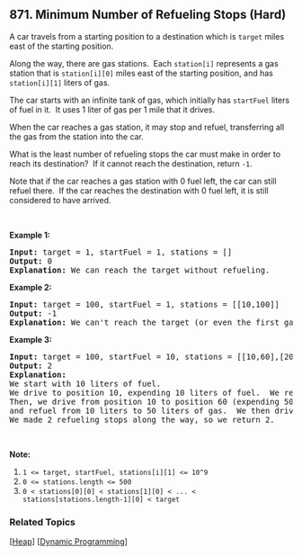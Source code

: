 <!--|This file generated by command(leetcode description); DO NOT EDIT.    |-->
<!--+----------------------------------------------------------------------+-->
<!--|@author    Openset <openset.wang@gmail.com>                           |-->
<!--|@link      https://github.com/openset                                 |-->
<!--|@home      https://github.com/openset/leetcode                        |-->
<!--+----------------------------------------------------------------------+-->

## 871. Minimum Number of Refueling Stops (Hard)

<p>A car travels from a starting position to a destination which is <code>target</code> miles east of the starting position.</p>

<p>Along the way, there are gas stations.&nbsp; Each <code>station[i]</code>&nbsp;represents a gas station that is <code>station[i][0]</code> miles east of the starting position, and has <code>station[i][1]</code> liters of gas.</p>

<p>The car starts with an infinite tank of gas, which initially has&nbsp;<code>startFuel</code>&nbsp;liters of fuel in it.&nbsp; It uses 1 liter of gas per 1 mile that it drives.</p>

<p>When the car&nbsp;reaches a gas station, it may stop and refuel, transferring all the gas from the station into the car.</p>

<p>What is the least number of refueling stops the car must make in order to reach its destination?&nbsp; If it cannot reach the destination, return <code>-1</code>.</p>

<p>Note that if the car reaches a gas station with 0 fuel left, the car can still refuel there.&nbsp; If the car reaches the destination with 0 fuel left, it is still considered to have arrived.</p>

<p>&nbsp;</p>

<div>
<p><strong>Example 1:</strong></p>

<pre>
<strong>Input: </strong>target = <span id="example-input-1-1">1</span>, startFuel = <span id="example-input-1-2">1</span>, stations = <span id="example-input-1-3">[]</span>
<strong>Output: </strong><span id="example-output-1">0</span>
<strong>Explanation: </strong>We can reach the target without refueling.
</pre>

<div>
<p><strong>Example 2:</strong></p>

<pre>
<strong>Input: </strong>target = <span id="example-input-2-1">100</span>, startFuel = <span id="example-input-2-2">1</span>, stations = <span id="example-input-2-3">[[10,100]]</span>
<strong>Output: </strong><span id="example-output-2">-1</span>
<strong>Explanation: </strong>We can&#39;t reach the target (or even the first gas station).
</pre>

<div>
<p><strong>Example 3:</strong></p>

<pre>
<strong>Input: </strong>target = <span id="example-input-3-1">100</span>, startFuel = <span id="example-input-3-2">10</span>, stations = <span id="example-input-3-3">[[10,60],[20,30],[30,30],[60,40]]</span>
<strong>Output: </strong><span id="example-output-3">2</span>
<strong>Explanation: </strong>
We start with 10 liters of fuel.
We drive to position 10, expending 10 liters of fuel.  We refuel from 0 liters to 60 liters of gas.
Then, we drive from position 10 to position 60 (expending 50 liters of fuel),
and refuel from 10 liters to 50 liters of gas.  We then drive to and reach the target.
We made 2 refueling stops along the way, so we return 2.
</pre>

<p>&nbsp;</p>

<p><strong>Note:</strong></p>

<ol>
	<li><code>1 &lt;= target, startFuel, stations[i][1] &lt;= 10^9</code></li>
	<li><code>0 &lt;= stations.length &lt;= 500</code></li>
	<li><code>0 &lt; stations[0][0] &lt; stations[1][0] &lt; ... &lt; stations[stations.length-1][0] &lt; target</code></li>
</ol>
</div>
</div>
</div>

### Related Topics
  [[Heap](https://github.com/openset/leetcode/tree/master/tag/heap/README.md)]
  [[Dynamic Programming](https://github.com/openset/leetcode/tree/master/tag/dynamic-programming/README.md)]
